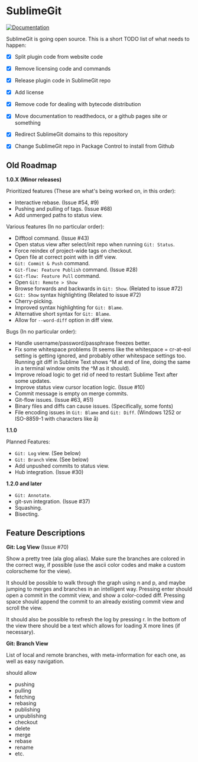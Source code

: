 SublimeGit
==========
[![Documentation](https://readthedocs.org/projects/sublimegit/badge/?version=latest&style=flat)](http://sublimegit.readthedocs.io/en/latest/)

SublimeGit is going open source. This is a short TODO list of what needs to happen:
 - [x] Split plugin code from website code
 - [x] Remove licensing code and commands
 - [x] Release plugin code in SublimeGit repo
 - [x] Add license 
 - [x] Remove code for dealing with bytecode distribution
 - [x] Move documentation to readthedocs, or a github pages site or something
 - [x] Redirect SublimeGit domains to this repository
 - [x] Change SublimeGit repo in Package Control to install from Github


Old Roadmap
-----------

**1.0.X (Minor releases)**

Prioritized features (These are what's being worked on, in this order):
 - Interactive rebase. (Issue #54, #9)
 - Pushing and pulling of tags. (Issue #68)
 - Add unmerged paths to status view.

Various features (In no particular order):
 - Difftool command. (Issue #43)
 - Open status view after select/init repo when running `Git: Status`.
 - Force reindex of project-wide tags on checkout.
 - Open file at correct point with <enter> in diff view.
 - `Git: Commit & Push` command.
 - `Git-flow: Feature Publish` command. (Issue #28)
 - `Git-flow: Feature Pull` command.
 - Open `Git: Remote > Show`
 - Browse forwards and backwards in `Git: Show`. (Related to issue #72)
 - `Git: Show` syntax highlighting (Related to issue #72)
 - Cherry-picking.
 - Improved syntax highlighting for `Git: Blame`.
 - Alternative short syntax for `Git: Blame`.
 - Allow for `--word-diff` option in diff view.

Bugs (In no particular order):
 - Handle username/password/passphrase freezes better.
 - Fix some whitespace problems (It seems like the whitespace = cr-at-eol setting is getting ignored, and probably other whitespace settings too. Running git diff in Sublime Text shows ^M at end of line, doing the same in a terminal window omits the ^M as it should).
 - Improve reload logic to get rid of need to restart Sublime Text after some updates.
 - Improve status view cursor location logic. (Issue #10)
 - Commit message is empty on merge commits.
 - Git-flow issues. (Issue #63, #51)
 - Binary files and diffs can cause issues. (Specifically, some fonts)
 - File encoding issues in `Git: Blame` and `Git: Diff`. (Windows 1252 or ISO-8859-1 with characters like å)

**1.1.0**

Planned Features:
 - `Git: Log` view. (See below)
 - `Git: Branch` view. (See below)
 - Add unpushed commits to status view.
 - Hub integration. (Issue #30)

**1.2.0 and later**
 - `Git: Annotate`.
 - git-svn integration. (Issue #37)
 - Squashing.
 - Bisecting.


Feature Descriptions
--------------------

**Git: Log View** (Issue #70)

Show a pretty tree (ala glog alias). Make sure the branches are colored in the correct way, if possible (use the ascii color codes and make a custom colorscheme for the view).

It should be possible to walk through the graph using n and p, and maybe jumping to merges and branches in an intelligent way. Pressing enter should open a commit in the commit view, and show a color-coded diff. Pressing space should append the commit to an already existing commit view and scroll the view.

It should also be possible to refresh the log by pressing r. In the bottom of the view there should be a text which allows for loading X more lines (if necessary).


**Git: Branch View**

List of local and remote branches, with meta-information for each one, as well as easy navigation.

should allow
 - pushing
 - pulling
 - fetching
 - rebasing
 - publishing
 - unpublishing
 - checkout
 - delete
 - merge
 - rebase
 - rename
 - etc.
